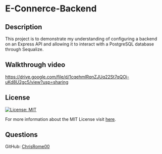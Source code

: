 # E-Connerce-Backend
## Description

This project is to demonstrate my understanding of configuring a backend on an Express API and allowing it to interact with a PostgreSQL database through Sequalize.

## Walkthrough video
https://drive.google.com/file/d/1cqehmlRqnZJUq22St7qQOi-uKd8U2gc5/view?usp=sharing

## License

[![License: MIT](https://img.shields.io/badge/License-MIT-yellow.svg)](https://opensource.org/licenses/MIT)

For more information about the MIT License visit [here](https://opensource.org/licenses/MIT).

## Questions

GitHub: [ChrisRome00](https://github.com/ChrisRome00)
